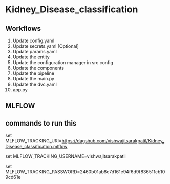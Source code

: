 # Kidney_Disease_classification
## Workflows
1. Update config.yaml
2. Update secrets.yaml [Optional]
3. Update params.yaml
4. Update the entity
5. Update the configuration manager in src config
6. Update the components
7. Update the pipeline  
8. Update the main.py
9. Update the dvc.yaml
10. app.py

## MLFLOW
## commands to run this

set MLFLOW_TRACKING_URI=https://dagshub.com/vishwajitsarakpatil/Kidney_Disease_classification.mlflow

set MLFLOW_TRACKING_USERNAME=vishwajitsarakpatil

set MLFLOW_TRACKING_PASSWORD=2460b01ab8c7d161e94f6d9f836511cb109cd61e